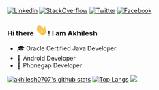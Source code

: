 [![Linkedin](https://img.shields.io/badge/linkedin-%230077B5.svg?&style=for-the-badge&logo=linkedin&logoColor=white)](https://www.linkedin.com/in/akhilesh0707)
[![StackOverflow](https://img.shields.io/badge/stackoverflow-%E47C24.svg?&style=for-the-badge&logo=stackoverflow&logoColor=white)](https://stackoverflow.com/users/1548824/akhilesh0707)
[![Twitter](https://img.shields.io/badge/twitter-%231DA1F2.svg?&style=for-the-badge&logo=twitter&logoColor=white)](https://twitter.com/akhilesh0707)
[![Facebook](https://img.shields.io/badge/facebook-%231877F2.svg?&style=for-the-badge&logo=facebook&logoColor=white)](https://www.facebook.com/akhilesh0707)

### Hi there <img src="https://github.com/akhilesh0707/akhilesh0707/blob/master/Hi.gif" width="29px">! I am Akhilesh
- 🎓 Oracle Certified Java Developer
- 📱 Android Developer 
- 📱 Phonegap Developer





[![akhilesh0707's github stats](https://github-readme-stats.vercel.app/api?username=akhilesh0707&show_icons=true&line_height=21&show_icons=true&theme=buefy&count_private=true&cache_seconds=1800)](https://github.com/akhilesh0707)
[![Top Langs](https://github-readme-stats.vercel.app/api/top-langs/?username=akhilesh0707&show_icons=true&theme=buefy&layout=compact&cache_seconds=1800)](https://github.com/akhilesh0707) <img src="https://profile-counter.glitch.me/akhilesh/count.svg" />
